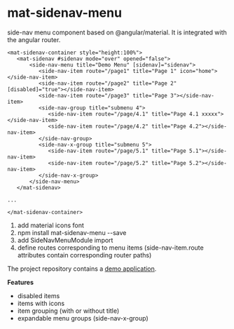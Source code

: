 # mat-sidenav-menu

side-nav menu component based on @angular/material.
It is integrated with the angular router.

    <mat-sidenav-container style="height:100%">
       <mat-sidenav #sidenav mode="over" opened="false">
           <side-nav-menu title="Demo Menu" [sidenav]="sidenav">
              <side-nav-item route="/page1" title="Page 1" icon="home"></side-nav-item>
              <side-nav-item route="/page2" title="Page 2" [disabled]="true"></side-nav-item>
              <side-nav-item route="/page3" title="Page 3"></side-nav-item>
              <side-nav-group title="submenu 4">
                 <side-nav-item route="/page/4.1" title="Page 4.1 xxxxx"></side-nav-item>
                 <side-nav-item route="/page/4.2" title="Page 4.2"></side-nav-item>
              </side-nav-group>
              <side-nav-x-group title="submenu 5">
                 <side-nav-item route="/page/5.1" title="Page 5.1"></side-nav-item>
                 <side-nav-item route="/page/5.2" title="Page 5.2"></side-nav-item>
              </side-nav-x-group>
           </side-nav-menu>
       </mat-sidenav>
    
    ...

    </mat-sidenav-container>

1. add material icons font
2. npm install mat-sidenav-menu --save
3. add SideNavMenuModule import
4. define routes corresponding to menu items (side-nav-item.route attributes contain corresponding router paths)

The project repository contains a [demo application](https://github.com/mduriancik/mat-sidenav-menu/tree/master/src/app).

__Features__

* disabled items
* items with icons
* item grouping (with or without title)
* expandable menu groups (side-nav-x-group)
